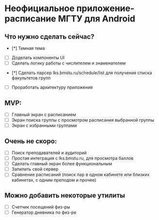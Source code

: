 # Неофициальное приложение-расписание МГТУ для Android

## Что нужно сделать сейчас?

- [*] Темная тема
- [ ] Доделать компоненты UI
- [ ] Сделать логику работы с числителем и знаменателем
- [*] Сделать парсер lks.bmstu.ru/schedule/list для получения списка факультетов групп
- [ ] Проработать архитектуру приложения

## MVP:

- [ ] Главный экран с расписанием
- [ ] Экран поиска группы с просмотром расписания выбранной группы
- [ ] Экран с избранными группами

## Очень не скоро:

- [ ] Поиск преподавателей и аудиторий
- [ ] Простая интеграция с lks.bmstu.ru, для просмотра баллов
- [ ] Сделать главный экран более функциональным
- [ ] Запилить свой сервер
- [ ] Сравнение расписаний (поиск пар в одном кабинете или близких кабинетах, с одним преподом и прочее)

## Можно добавить некоторые утилиты

- [ ] Счетчик посещений физ-ры
- [ ] Генератор дневника по физ-ре